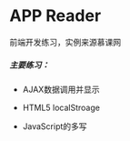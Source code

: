 APP Reader
===========


前端开发练习，实例来源慕课网

##### 主要练习：

- AJAX数据调用并显示

- HTML5 localStroage

- JavaScript的多写
